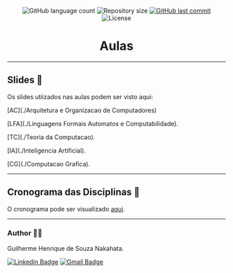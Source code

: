 <p align="center">
  <img alt="GitHub language count" src="https://img.shields.io/github/languages/count/GuilhermeNakahata/UNESPAR-2024?color=%2304D361">

  <img alt="Repository size" src="https://img.shields.io/github/repo-size/GuilhermeNakahata/UNESPAR-2024">
	
  <a href="https://github.com/GuilhermeNakahata/BonsaiStyleClassification/commits/main">
    <img alt="GitHub last commit" src="https://img.shields.io/github/last-commit/GuilhermeNakahata/UNESPAR-2024">
  </a>
    
   <img alt="License" src="https://img.shields.io/badge/license-MIT-brightgreen">
	

<h1 align="center"> Aulas </h1>

---

## Slides 📝

Os slides utiizados nas aulas podem ser visto aqui:

[AC](./Arquitetura e Organizacao de Computadores)

[LFA](./Linguagens Formais Automatos e Computabilidade).

[TC](./Teoria da Computacao).

[IA](./Inteligencia Artificial).

[CG](./Computacao Grafica).

---

## Cronograma das Disciplinas 📝

O cronograma pode ser visualizado [aqui](./Cronograma.pdf).
	
---
	
### Author :technologist:

Guilherme Henrique de Souza Nakahata.

[![Linkedin Badge](https://img.shields.io/badge/-GuilhermeNakahata-blue?style=flat-square&logo=Linkedin&logoColor=white)](https://www.linkedin.com/in/guilherme-henrique-de-souza-nakahata-637459187/) 
[![Gmail Badge](https://img.shields.io/badge/-guilhermenakahata@gmail.com-c14438?style=flat-square&logo=Gmail&logoColor=white)](mailto:GuilhermeNakahata@gmail.com)
